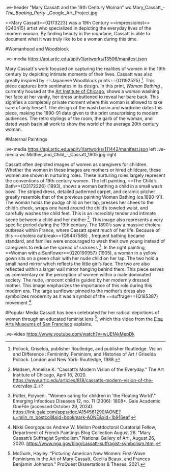 .ve-header "Mary Cassatt and the 19th Century Woman" wc:Mary_Cassatt_-_The_Boating_Party_-_Google_Art_Project.jpg

==Mary Cassatt=={Q173223} was a 19th Century ==impressionist=={Q40415} artist who specialized in depicting the everyday lives of the modern woman. By finding beauty in the mundane, Cassatt is able to document what it was truly like to be a woman during this time.  


#Womanhood and Woodblock 

.ve-media https://api.artic.edu/api/v1/artworks/13506/manifest.json

Mary Cassatt's work focused on capturing the realities of women in the 19th century by depicting intimate moments of their lives. Cassatt was also greatly inspired by ==Japanese Woodblock prints=={Q1192525} [^1]. This piece captures both sentimates in its design. In this print, *Woman Bathing* , currently housed at the [Art Institute of Chicago](https://www.artic.edu/), shows a woman washing her face at her vanity, her dress unbuttoned to reveal her bare back. This signifies a completely private moment where this woman is allowed to take care of only herself. The design of the wash basin and wardrobe dates this piece, making the 1890-91 date given to the print unsurprising to modern audiences. The retro stylings of the room, the garb of the woman, and dated wash basin all work to show the world of the average 20th century woman. 


#Maternal Paintings 

.ve-media https://api.artic.edu/api/v1/artworks/111442/manifest.json left 
.ve-media wc:Mother_and_Child_-_Cassatt_1905.jpg  right

Cassatt often depicted images of women as caregivers for children. Whether the women in these images are mothers or hired childcare, these women are shown in nurturing roles. These nurturing roles largely represent the conventions of 19th century women. The left painting, ==The Child’s Bath=={Q3172226}  (1893), shows a woman bathing a child in a small wash bowl. The striped dress, detailed patterned carpet, and ceramic pitcher greatly resemble that of the previous painting Woman Bathing (ca.1890-91).  The woman holds the pudgy child on her lap, presses her cheek to the child’s cheek, wraps one hand around the child’s toweled waist, and carefully washes the child feet. This is an incredibly tender and intimate scene between a child and her mother [^2]. This image also represents a very specific period during the 19th century. The 1890’s saw a massive cholera outbreak within France, where Cassatt spent much of her life. Because of this ==cholera outbreak=={Q5447588} , frequent bathing became standard, and families were encouraged to wash their own young instead of caregivers to reduce the spread of sickness [^3]. In the right painting, ==Woman with a Sunflower=={Q20190957}  (1905), a woman in a yellow gown sits on a green chair with her nude child on her lap. The two hold a small hand mirror which reflects the little girl’s face. The two are also reflected within a larger wall mirror hanging behind them. This piece serves as commentary on the perception of women within a male dominated society. The nude, innocent child is guided by her modernly dressed mother. This image emphasizes the importance of this role during this modern era. The large sunflower pinned to the mother’s dress also symbolizes modernity as it was a symbol of the ==suffrage=={Q185387} movement [^4].  

#Popular Media 
Cassatt has been celebrated for her radical depictions of women through an educated feminist lens [^5], which this video from the [Fine Arts Museums of San Francisco](https://www.youtube.com/watch?v=wUEfAkMepDk) explains. 

.ve-video https://www.youtube.com/watch?v=wUEfAkMepDk

[^1]:Pollock, Griselda, publisher Routledge, and publisher Routledge. Vision and Difference : Femininity, Feminism, and Histories of Art / Griselda Pollock. London and New York: Routledge, 1988.
[^2]:Madsen, Annelise K. “Cassatt’s Modern Vision of the Everyday.” The Art Institute of Chicago, April 16, 2020. https://www.artic.edu/articles/818/cassatts-modern-vision-of-the-everyday-2. 
[^3]:Potter, Polyxeni. "Women caring for children in 'the Floating World'." Emerging Infectious Diseases 12, no. 11 (2006): 1808+. Gale Academic OneFile (accessed October 29, 2024). https://link.gale.com/apps/doc/A154561290/AONE?u=mlin_m_bostcoll&sid=bookmark-AONE&xid=1b916eaf. 
 [^4]:Nikki Georgopulos Andrew W. Mellon Postdoctoral Curatorial Fellow, Department of French Paintings    Blog          Collection      August 26. “Mary Cassatt’s Suffragist Symbolism.” National Gallery of Art , August 26, 2020. https://www.nga.gov/blog/cassatt-suffragist-symbolism.html. 
[^5]:McGuirk, Hayley. “Picturing American New Women: First-Wave Feminisms in the Art of Mary Cassatt, Cecilia Beaux, and Frances Benjamin Johnston.” ProQuest Dissertations & Theses, 2021.